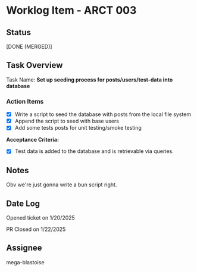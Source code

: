 # Worklog Item - ARCT 003

## Status

[DONE (MERGED)]

## Task Overview

Task Name: **Set up seeding process for posts/users/test-data into database**

### Action Items

- [x] Write a script to seed the database with posts from the local file system
- [x] Append the script to seed with base users
- [x] Add some tests posts for unit testing/smoke testing

**Acceptance Criteria:**  

- [x] Test data is added to the database and is retrievable via queries.

## Notes

Obv we're just gonna write a bun script right.

## Date Log

Opened ticket on 1/20/2025

PR Closed on 1/22/2025

## Assignee

mega-blastoise
